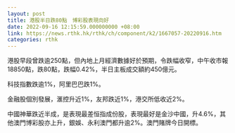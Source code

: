 ```yaml
---
layout: post
title: 港股半日跌80點　博彩股表現向好
date: 2022-09-16 12:15:59.000000000 +08:00
link: https://news.rthk.hk/rthk/ch/component/k2/1667057-20220916.htm
categories: rthk
---
```


港股早段曾跌逾250點，但內地上月經濟數據好於預期，令跌幅收窄，中午收市報18850點，跌80點，跌幅0.42%，半日主板成交額約450億元。

科技指數跌逾1%，阿里巴巴跌1%。

金融股個別發展，滙控升近1%，友邦跌近1%，港交所低收近2%。

中國神華跌近半成，是表現最差恒指成份股，表現最好是金沙中國，升4.6%，其他澳門博彩股亦上升，銀娛、永利澳門都升逾2%。澳門賭牌今日開標。
